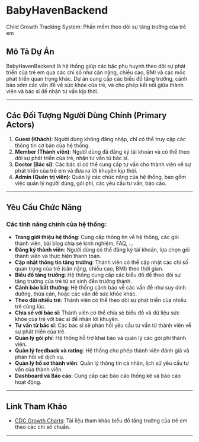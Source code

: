 # BabyHavenBackend
Child Growth Tracking System: Phần mềm theo dõi sự tăng trưởng của trẻ em

## Mô Tả Dự Án
BabyHavenBackend là hệ thống giúp các bậc phụ huynh theo dõi sự phát triển của trẻ em qua các chỉ số như cân nặng, chiều cao, BMI và các mốc phát triển quan trọng khác. Dự án cung cấp các biểu đồ tăng trưởng, cảnh báo sớm các vấn đề về sức khỏe của trẻ, và cho phép kết nối giữa thành viên và bác sĩ để nhận tư vấn kịp thời.

---

## Các Đối Tượng Người Dùng Chính (Primary Actors)
1. **Guest (Khách)**: Người dùng không đăng nhập, chỉ có thể truy cập các thông tin cơ bản của hệ thống.
2. **Member (Thành viên)**: Người dùng đã đăng ký tài khoản và có thể theo dõi sự phát triển của trẻ, nhận tư vấn từ bác sĩ.
3. **Doctor (Bác sĩ)**: Các bác sĩ có thể cung cấp tư vấn cho thành viên về sự phát triển của trẻ em và đưa ra lời khuyên kịp thời.
4. **Admin (Quản trị viên)**: Quản lý các chức năng của hệ thống, bao gồm việc quản lý người dùng, gói phí, các yêu cầu tư vấn, báo cáo.

---

## Yêu Cầu Chức Năng
### Các tính năng chính của hệ thống:
- **Trang giới thiệu hệ thống**: Cung cấp thông tin về hệ thống, các gói thành viên, bài blog chia sẻ kinh nghiệm, FAQ, ...
- **Đăng ký thành viên**: Người dùng có thể đăng ký tài khoản, lựa chọn gói thành viên và thực hiện thanh toán.
- **Cập nhật thông tin tăng trưởng**: Thành viên có thể cập nhật các chỉ số quan trọng của trẻ (cân nặng, chiều cao, BMI) theo thời gian.
- **Biểu đồ tăng trưởng**: Hệ thống cung cấp các biểu đồ để theo dõi sự tăng trưởng của trẻ từ sơ sinh đến trưởng thành.
- **Cảnh báo bất thường**: Hệ thống cảnh báo về các vấn đề như suy dinh dưỡng, thừa cân, hoặc các vấn đề sức khỏe khác.
- **Theo dõi nhiều trẻ**: Thành viên có thể theo dõi sự phát triển của nhiều trẻ cùng lúc.
- **Chia sẻ với bác sĩ**: Thành viên có thể chia sẻ biểu đồ và dữ liệu sức khỏe của trẻ với bác sĩ để nhận lời khuyên.
- **Tư vấn từ bác sĩ**: Các bác sĩ sẽ phản hồi yêu cầu tư vấn từ thành viên về sự phát triển của trẻ.
- **Quản lý gói phí**: Hệ thống hỗ trợ khai báo và quản lý các gói phí thành viên.
- **Quản lý feedback và rating**: Hệ thống cho phép thành viên đánh giá và phản hồi về dịch vụ.
- **Quản lý hồ sơ thành viên**: Quản lý thông tin cá nhân, lịch sử yêu cầu tư vấn của thành viên.
- **Dashboard và Báo cáo**: Cung cấp các báo cáo thống kê và báo cáo hoạt động.

---

## Link Tham Khảo
- [CDC Growth Charts](https://www.cdc.gov/growthcharts/index.htm): Tài liệu tham khảo biểu đồ tăng trưởng của trẻ em theo các chỉ số chuẩn.

---